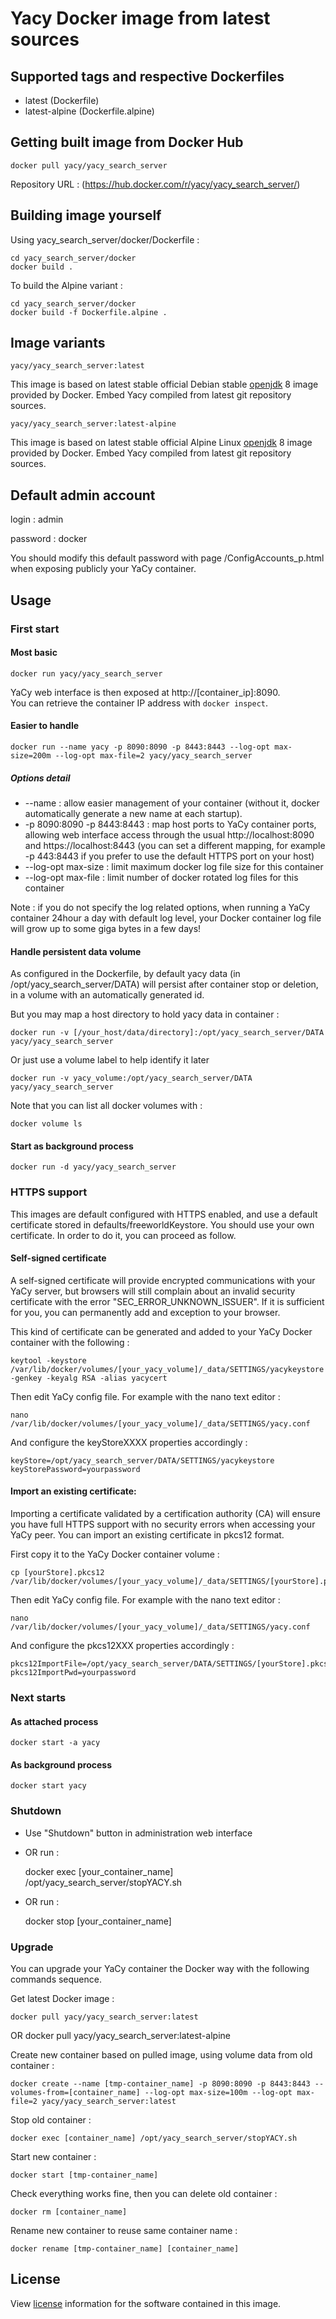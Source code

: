 # Yacy Docker image from latest sources

## Supported tags and respective Dockerfiles

* latest (Dockerfile)
* latest-alpine (Dockerfile.alpine)

## Getting built image from Docker Hub

	docker pull yacy/yacy_search_server
	
Repository URL : (https://hub.docker.com/r/yacy/yacy_search_server/)

## Building image yourself

Using yacy_search_server/docker/Dockerfile :

	cd yacy_search_server/docker
	docker build .
	
To build the Alpine variant :

	cd yacy_search_server/docker
	docker build -f Dockerfile.alpine .
	
## Image variants

`yacy/yacy_search_server:latest`

This image is based on latest stable official Debian stable [openjdk](https://hub.docker.com/_/openjdk/) 8 image provided by Docker. Embed Yacy compiled from latest git repository sources.

`yacy/yacy_search_server:latest-alpine`

This image is based on latest stable official Alpine Linux [openjdk](https://hub.docker.com/_/openjdk/) 8 image provided by Docker. Embed Yacy compiled from latest git repository sources.
	
## Default admin account

login : admin

password : docker

You should modify this default password with page /ConfigAccounts_p.html when exposing publicly your YaCy container.

## Usage

### First start

#### Most basic

	docker run yacy/yacy_search_server

YaCy web interface is then exposed at http://[container_ip]:8090.	
You can retrieve the container IP address with `docker inspect`.

#### Easier to handle

	docker run --name yacy -p 8090:8090 -p 8443:8443 --log-opt max-size=200m --log-opt max-file=2 yacy/yacy_search_server
	
##### Options detail
	
* --name : allow easier management of your container (without it, docker automatically generate a new name at each startup).
* -p 8090:8090 -p 8443:8443 : map host ports to YaCy container ports, allowing web interface access through the usual http://localhost:8090 and https://localhost:8443 (you can set a different mapping, for example -p 443:8443 if you prefer to use the default HTTPS port on your host)
* --log-opt max-size : limit maximum docker log file size for this container
* --log-opt max-file : limit number of docker rotated log files for this container

Note : if you do not specify the log related options, when running a YaCy container 24hour a day with default log level, your Docker container log file will grow up to some giga bytes in a few days!

#### Handle persistent data volume

As configured in the Dockerfile, by default yacy data (in /opt/yacy_search_server/DATA) will persist after container stop or deletion, in a volume with an automatically generated id.

But you may map a host directory to hold yacy data in container :

	docker run -v [/your_host/data/directory]:/opt/yacy_search_server/DATA yacy/yacy_search_server
	
Or just use a volume label to help identify it later

	docker run -v yacy_volume:/opt/yacy_search_server/DATA yacy/yacy_search_server

Note that you can list all docker volumes with :

	docker volume ls

#### Start as background process

	docker run -d yacy/yacy_search_server
	
### HTTPS support

This images are default configured with HTTPS enabled, and use a default certificate stored in defaults/freeworldKeystore. You should use your own certificate. In order to do it, you can proceed as follow.

#### Self-signed certificate

A self-signed certificate will provide encrypted communications with your YaCy server, but browsers will still complain about an invalid security certificate with the error "SEC_ERROR_UNKNOWN_ISSUER". If it is sufficient for you, you can permanently add and exception to your browser.

This kind of certificate can be generated and added to your YaCy Docker container with the following :

	keytool -keystore /var/lib/docker/volumes/[your_yacy_volume]/_data/SETTINGS/yacykeystore -genkey -keyalg RSA -alias yacycert
	
Then edit YaCy config file. For example with the nano text editor :

	nano /var/lib/docker/volumes/[your_yacy_volume]/_data/SETTINGS/yacy.conf

And configure the keyStoreXXXX properties accordingly :

	keyStore=/opt/yacy_search_server/DATA/SETTINGS/yacykeystore
	keyStorePassword=yourpassword
	
#### Import an existing certificate:

Importing a certificate validated by a certification authority (CA) will ensure you have full HTTPS support with no security errors when accessing your YaCy peer. You can import an existing certificate in pkcs12 format.

First copy it to the YaCy Docker container volume :

	cp [yourStore].pkcs12 /var/lib/docker/volumes/[your_yacy_volume]/_data/SETTINGS/[yourStore].pkcs12
	
Then edit YaCy config file. For example with the nano text editor :

	nano /var/lib/docker/volumes/[your_yacy_volume]/_data/SETTINGS/yacy.conf

And configure the pkcs12XXX properties accordingly :

	pkcs12ImportFile=/opt/yacy_search_server/DATA/SETTINGS/[yourStore].pkcs12
	pkcs12ImportPwd=yourpassword

### Next starts

#### As attached process

	docker start -a yacy
	
#### As background process

	docker start yacy

### Shutdown

* Use "Shutdown" button in administration web interface
* OR run :

	docker exec [your_container_name] /opt/yacy_search_server/stopYACY.sh
	
* OR run :

	docker stop [your_container_name]
	
### Upgrade

You can upgrade your YaCy container the Docker way with the following commands sequence.

Get latest Docker image :

	docker pull yacy/yacy_search_server:latest
OR 
	docker pull yacy/yacy_search_server:latest-alpine
	
Create new container based on pulled image, using volume data from old container :
	
	docker create --name [tmp-container_name] -p 8090:8090 -p 8443:8443 --volumes-from=[container_name] --log-opt max-size=100m --log-opt max-file=2 yacy/yacy_search_server:latest
	
Stop old container :

	docker exec [container_name] /opt/yacy_search_server/stopYACY.sh
	

Start new container :

	docker start [tmp-container_name]
	
Check everything works fine, then you can delete old container :
	
	docker rm [container_name]
	
Rename new container to reuse same container name :

	docker rename [tmp-container_name] [container_name]

## License

View [license](https://github.com/yacy/yacy_search_server/blob/master/COPYRIGHT) information for the software contained in this image.


